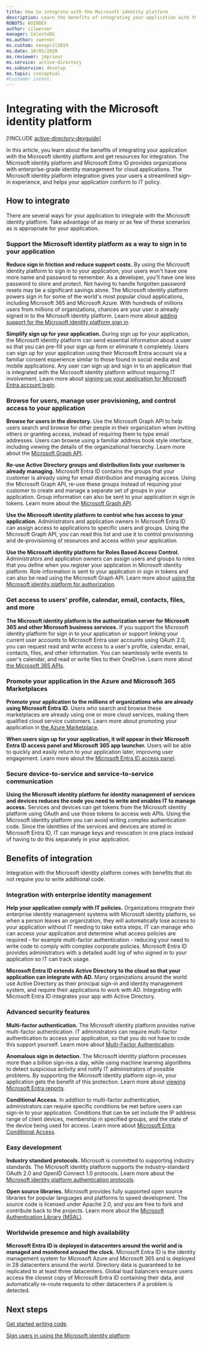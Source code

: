 ```yaml
---
title: How to integrate with the Microsoft identity platform
description: Learn the benefits of integrating your application with the Microsoft identity platform, and get resources for features like simplified sign-in, identity management, multi-factor authentication, and access control.
ROBOTS: NOINDEX
author: cilwerner
manager: CelesteDG
ms.author: cwerner
ms.custom: seoapril2019
ms.date: 10/01/2020
ms.reviewer: jmprieur
ms.service: active-directory
ms.subservice: develop
ms.topic: conceptual
#Customer intent: 
---
```


# Integrating with the Microsoft identity platform

[!INCLUDE [active-directory-devguide](~/includes/devguide.md)]

In this article, you learn about the benefits of integrating your application with the Microsoft identity platform and get resources for integration. The Microsoft identity platform and Microsoft Entra ID provides organizations with enterprise-grade identity management for cloud applications. The Microsoft identity platform integration gives your users a streamlined sign-in experience, and helps your application conform to IT policy.

## How to integrate

There are several ways for your application to integrate with the Microsoft identity platform. Take advantage of as many or as few of these scenarios as is appropriate for your application.

### Support the Microsoft identity platform as a way to sign in to your application

**Reduce sign in friction and reduce support costs.** By using the Microsoft identity platform to sign in to your application, your users won't have one more name and password to remember. As a developer, you'll have one less password to store and protect. Not having to handle forgotten password resets may be a significant savings alone. The Microsoft identity platform powers sign in for some of the world's most popular cloud applications, including Microsoft 365 and Microsoft Azure. With hundreds of millions users from millions of organizations, chances are your user is already signed in to the Microsoft identity platform. Learn more about [adding support for the Microsoft identity platform sign in](./authentication-vs-authorization.md).

**Simplify sign up for your application.**  During sign up for your application, the Microsoft identity platform can send essential information about a user so that you can pre-fill your sign up form or eliminate it completely. Users can sign up for your application using their Microsoft Entra account via a familiar consent experience similar to those found in social media and mobile applications. Any user can sign up and sign in to an application that is integrated with the Microsoft identity platform without requiring IT involvement. Learn more about [signing-up your application for Microsoft Entra account login](/azure/app-service/configure-authentication-provider-aad).

### Browse for users, manage user provisioning, and control access to your application

**Browse for users in the directory.**  Use the Microsoft Graph API to help users search and browse for other people in their organization when inviting others or granting access, instead of requiring them to type email addresses. Users can browse using a familiar address book style interface, including viewing the details of the organizational hierarchy. Learn more about the [Microsoft Graph API](/graph/overview).

**Re-use Active Directory groups and distribution lists your customer is already managing.**  Microsoft Entra ID contains the groups that your customer is already using for email distribution and managing access. Using the Microsoft Graph API, re-use these groups instead of requiring your customer to create and manage a separate set of groups in your application. Group information can also be sent to your application in sign in tokens. Learn more about the [Microsoft Graph API](/graph/overview).

**Use the Microsoft identity platform to control who has access to your application.**  Administrators and application owners in Microsoft Entra ID can assign access to applications to specific users and groups. Using the Microsoft Graph API, you can read this list and use it to control provisioning and de-provisioning of resources and access within your application.

**Use the Microsoft identity platform for Roles Based Access Control.**  Administrators and application owners can assign users and groups to roles that you define when you register your application in Microsoft identity platform. Role information is sent to your application in sign in tokens and can also be read using the Microsoft Graph API. Learn more about [using the Microsoft identity platform for authorization](https://cloudblogs.microsoft.com/enterprisemobility/2014/12/18/azure-active-directory-now-with-group-claims-and-application-roles/).

### Get access to users' profile, calendar, email, contacts, files, and more

**The Microsoft identity platform is the authorization server for Microsoft 365 and other Microsoft business services.**  If you support the Microsoft identity platform for sign in to your application or support linking your current user accounts to Microsoft Entra user accounts using OAuth 2.0, you can request read and write access to a user's profile, calendar, email, contacts, files, and other information. You can seamlessly write events to user's calendar, and read or write files to their OneDrive. Learn more about [the Microsoft 365 APIs](/graph/overview).

### Promote your application in the Azure and Microsoft 365 Marketplaces

**Promote your application to the millions of organizations who are already using Microsoft Entra ID.**  Users who search and browse these marketplaces are already using one or more cloud services, making them qualified cloud service customers. Learn more about promoting your application in [the Azure Marketplace](https://azure.microsoft.com/marketplace/partner-program/).

**When users sign up for your application, it will appear in their Microsoft Entra ID access panel and Microsoft 365 app launcher.**  Users will be able to quickly and easily return to your application later, improving user engagement. Learn more about the [Microsoft Entra ID access panel](https://support.microsoft.com/account-billing/sign-in-and-start-apps-from-the-my-apps-portal-2f3b1bae-0e5a-4a86-a33e-876fbd2a4510).

### Secure device-to-service and service-to-service communication

**Using the Microsoft identity platform for identity management of services and devices reduces the code you need to write and enables IT to manage access.**  Services and devices can get tokens from the Microsoft identity platform using OAuth and use those tokens to access web APIs. Using the Microsoft identity platform you can avoid writing complex authentication code. Since the identities of the services and devices are stored in Microsoft Entra ID, IT can manage keys and revocation in one place instead of having to do this separately in your application.

## Benefits of integration

Integration with the Microsoft identity platform comes with benefits that do not require you to write additional code.

### Integration with enterprise identity management

**Help your application comply with IT policies.**  Organizations integrate their enterprise identity management systems with Microsoft identity platform, so when a person leaves an organization, they will automatically lose access to your application without IT needing to take extra steps. IT can manage who can access your application and determine what access policies are required - for example multi-factor authentication - reducing your need to write code to comply with complex corporate policies. Microsoft Entra ID provides administrators with a detailed audit log of who signed in to your application so IT can track usage.

**Microsoft Entra ID extends Active Directory to the cloud so that your application can integrate with AD.**  Many organizations around the world use Active Directory as their principal sign-in and identity management system, and require their applications to work with AD. Integrating with Microsoft Entra ID integrates your app with Active Directory.

### Advanced security features

**Multi-factor authentication.**  The Microsoft identity platform provides native multi-factor authentication. IT administrators can require multi-factor authentication to access your application, so that you do not have to code this support yourself. Learn more about [Multi-Factor Authentication](~/identity/authentication/index.yml).

**Anomalous sign in detection.** The Microsoft identity platform processes more than a billion sign-ins a day, while using machine learning algorithms to detect suspicious activity and notify IT administrators of possible problems. By supporting the Microsoft identity platform sign-in, your application gets the benefit of this protection. Learn more about [viewing Microsoft Entra reports](~/identity/monitoring-health/overview-monitoring-health.md).

**Conditional Access.**  In addition to multi-factor authentication, administrators can require specific conditions be met before users can sign-in to your application. Conditions that can be set include the IP address range of client devices, membership in specified groups, and the state of the device being used for access. Learn more about [Microsoft Entra Conditional Access](~/identity/conditional-access/overview.md).

### Easy development

**Industry standard protocols.**  Microsoft is committed to supporting industry standards. The Microsoft identity platform supports the industry-standard OAuth 2.0 and OpenID Connect 1.0 protocols. Learn more about the [Microsoft identity platform authentication protocols](./v2-protocols.md).

**Open source libraries.**  Microsoft provides fully supported open source libraries for popular languages and platforms to speed development. The source code is licensed under Apache 2.0, and you are free to fork and contribute back to the projects. Learn more about the [Microsoft Authentication Library (MSAL)](reference-v2-libraries.md).

### Worldwide presence and high availability

**Microsoft Entra ID is deployed in datacenters around the world and is managed and monitored around the clock.**  Microsoft Entra ID is the identity management system for Microsoft Azure and Microsoft 365 and is deployed in 28 datacenters around the world. Directory data is guaranteed to be replicated to at least three datacenters. Global load balancers ensure users access the closest copy of Microsoft Entra ID containing their data, and automatically re-route requests to other datacenters if a problem is detected.

## Next steps

[Get started writing code](v2-overview.md#getting-started).

[Sign users in using the Microsoft identity platform](./authentication-vs-authorization.md)
